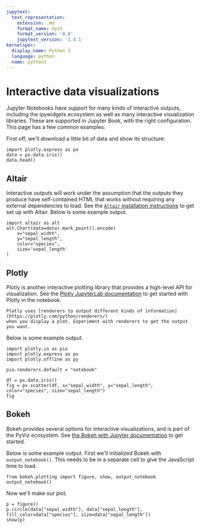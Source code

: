 ```yaml
---
jupytext:
  text_representation:
    extension: .md
    format_name: myst
    format_version: '0.8'
    jupytext_version: '1.4.1'
kernelspec:
  display_name: Python 3
  language: python
  name: python3
---
```


# Interactive data visualizations

Jupyter Notebooks have support for many kinds of interactive outputs, including
the ipywidgets ecosystem as well as many interactive visualization libraries.
These are supported in Jupyter Book, with the right configuration.
This page has a few common examples.

First off, we'll download a little bit of data
and show its structure:

```{code-cell} ipython3
import plotly.express as px
data = px.data.iris()
data.head()
```

## Altair

Interactive outputs will work under the assumption that the outputs they produce have
self-contained HTML that works without requiring any external dependencies to load.
See the [`Altair` installation instructions](https://altair-viz.github.io/getting_started/installation.html#installation)
to get set up with Altair. Below is some example output.

```{code-cell} ipython3
import altair as alt
alt.Chart(data=data).mark_point().encode(
    x="sepal_width",
    y="sepal_length",
    color="species",
    size='sepal_length'
)
```

## Plotly

Plotly is another interactive plotting library that provides a high-level API for
visualization. See the [Plotly JupyterLab documentation](https://plotly.com/python/getting-started/#jupyterlab-support-python-35)
to get started with Plotly in the notebook.

```{sidebar}
Plotly uses [renderers to output different kinds of information](https://plotly.com/python/renderers/)
when you display a plot. Experiment with renderers to get the output you want.
```

Below is some example output.


```{code-cell} ipython3
import plotly.io as pio
import plotly.express as px
import plotly.offline as py

pio.renderers.default = "notebook"

df = px.data.iris()
fig = px.scatter(df, x="sepal_width", y="sepal_length", color="species", size="sepal_length")
fig
```

## Bokeh

Bokeh provides several options for interactive visualizations, and is part of the PyViz ecosystem. See
[the Bokeh with Jupyter documentation](https://docs.bokeh.org/en/latest/docs/user_guide/jupyter.html#userguide-jupyter) to
get started.

Below is some example output. First we'll initialized Bokeh with `output_notebook()`.
This needs to be in a separate cell to give the JavaScript time to load.


```{code-cell} ipython3
from bokeh.plotting import figure, show, output_notebook
output_notebook()
```

Now we'll make our plot.

```{code-cell} ipython3
p = figure()
p.circle(data["sepal_width"], data["sepal_length"], fill_color=data["species"], size=data["sepal_length"])
show(p)
```
